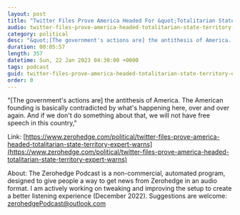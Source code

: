 ```yaml
---
layout: post
title: "Twitter Files Prove America Headed For &quot;Totalitarian State Territory&quot;, Expert Warns"
audio: twitter-files-prove-america-headed-totalitarian-state-territory-expert-warns-0
category: political
desc: "&quot;[The government's actions are] the antithesis of America. The American founding is basically contradicted by what's happening here, over and over again. And if we don't do something about that, we will not have free speech in this country,&quot; "
duration: 00:05:57
length: 357
datetime: Sun, 22 Jan 2023 04:30:00 +0000
tags: podcast
guid: twitter-files-prove-america-headed-totalitarian-state-territory-expert-warns-0
order: 0
---
```

&quot;[The government's actions are] the antithesis of America. The American founding is basically contradicted by what's happening here, over and over again. And if we don't do something about that, we will not have free speech in this country,&quot; 

Link: [https://www.zerohedge.com/political/twitter-files-prove-america-headed-totalitarian-state-territory-expert-warns](https://www.zerohedge.com/political/twitter-files-prove-america-headed-totalitarian-state-territory-expert-warns)

About: The Zerohedge Podcast is a non-commercial, automated program, designed to give people a way to get news from Zerohedge in an audio format.  I am actively working on tweaking and improving the setup to create a better listening experience (December 2022).  Suggestions are welcome: [zerohedgePodcast@outlook.com](mailto:zerohedgePodcast@outlook.com)